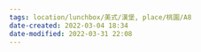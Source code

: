 ```yaml
---
tags: location/lunchbox/美式/漢堡, place/桃園/A8
date-created: 2022-03-04 18:34
date-modified: 2022-03-31 22:08
---
```



